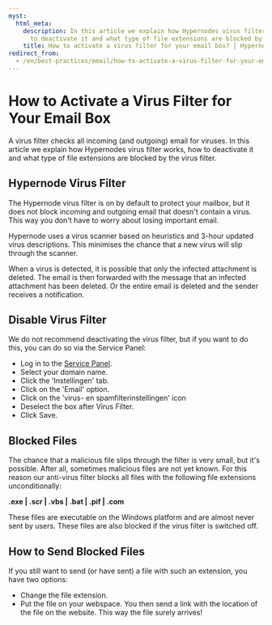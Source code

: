 ```yaml
---
myst:
  html_meta:
    description: In this article we explain how Hypernodes virus filter works, how
      to deactivate it and what type of file extensions are blocked by the virus filter.
    title: How to activate a virus filter for your email box? | Hypernode
redirect_from:
  - /en/best-practices/email/how-to-activate-a-virus-filter-for-your-email-box/
---
```


<!-- source: https://support.hypernode.com/en/best-practices/email/how-to-activate-a-virus-filter-for-your-email-box/ -->

# How to Activate a Virus Filter for Your Email Box

A virus filter checks all incoming (and outgoing) email for viruses. In this article we explain how Hypernodes virus filter works, how to deactivate it and what type of file extensions are blocked by the virus filter.

## Hypernode Virus Filter

The Hypernode virus filter is on by default to protect your mailbox, but it does not block incoming and outgoing email that doesn't contain a virus. This way you don't have to worry about losing important email.

Hypernode uses a virus scanner based on heuristics and 3-hour updated virus descriptions. This minimises the chance that a new virus will slip through the scanner.

When a virus is detected, it is possible that only the infected attachment is deleted. The email is then forwarded with the message that an infected attachment has been deleted. Or the entire email is deleted and the sender receives a notification.

## Disable Virus Filter

We do not recommend deactivating the virus filter, but if you want to do this, you can do so via the Service Panel:

- Log in to the [Service Panel](https://service.byte.nl/protected/overzicht/).
- Select your domain name.
- Click the 'Instellingen' tab.
- Click on the 'Email' option.
- Click on the 'virus- en spamfilterinstellingen' icon
- Deselect the box after Virus Filter.
- Click Save.

## Blocked Files

The chance that a malicious file slips through the filter is very small, but it's possible. After all, sometimes malicious files are not yet known. For this reason our anti-virus filter blocks all files with the following file extensions unconditionally:

**.exe | .scr | .vbs | .bat | .pif | .com**

These files are executable on the Windows platform and are almost never sent by users. These files are also blocked if the virus filter is switched off.

## How to Send Blocked Files

If you still want to send (or have sent) a file with such an extension, you have two options:

- Change the file extension.
- Put the file on your webspace. You then send a link with the location of the file on the website. This way the file surely arrives!
